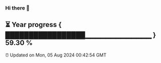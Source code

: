 ### Hi there 👋
⏳ Year progress { █████████████████▁▁▁▁▁▁▁▁▁▁▁▁▁ } 59.30 %
---
⏰ Updated on Mon, 05 Aug 2024 00:42:54 GMT

